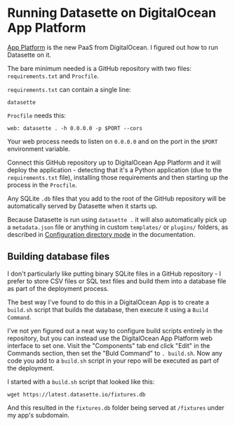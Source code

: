 # Running Datasette on DigitalOcean App Platform

[App Platform](https://www.digitalocean.com/docs/app-platform/) is the new PaaS from DigitalOcean. I figured out how to run Datasette on it.

The bare minimum needed is a GitHub repository with two files: `requirements.txt` and `Procfile`.

`requirements.txt` can contain a single line:
```
datasette
```
`Procfile` needs this:
```
web: datasette . -h 0.0.0.0 -p $PORT --cors
```

Your web process needs to listen on `0.0.0.0` and on the port in the `$PORT` environment variable.

Connect this GitHub repository up to DigitalOcean App Platform and it will deploy the application - detecting that it's a Python application (due to the `requirements.txt` file), installing those requirements and then starting up the process in the `Procfile`.

Any SQLite `.db` files that you add to the root of the GitHub repository will be automatically served by Datasette when it starts up.

Because Datasette is run using `datasette .` it will also automatically pick up a `metadata.json` file or anything in custom `templates/` or `plugins/` folders, as described in [Configuration directory mode](https://docs.datasette.io/en/stable/config.html#configuration-directory-mode) in the documentation.

## Building database files

I don't particularly like putting binary SQLite files in a GitHub repository - I prefer to store CSV files or SQL text files and build them into a database file as part of the deployment process.

The best way I've found to do this in a DigitalOcean App is to create a `build.sh` script that builds the database, then execute it using a `Build Command`.

I've not yen figured out a neat way to configure build scripts entirely in the repository, but you can instead use the DigitalOcean App Platform web interface to set one. Visit the "Components" tab end click "Edit" in the Commands section, then set the "Buld Command" to `. build.sh`. Now any code you add to a `build.sh` script in your repo will be executed as part of the deployment.

I started with a `build.sh` script that looked like this:

```
wget https://latest.datasette.io/fixtures.db
```
And this resulted in the `fixtures.db` folder being served at `/fixtures` under my app's subdomain.

